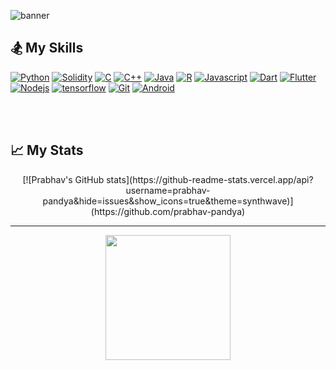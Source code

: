 ![banner](https://github.com/prabhav-pandya/prabhavpandya/blob/master/Banner.PNG)

## 🏂 My Skills

<a href="https://www.python.org/"> ![Python](https://img.shields.io/badge/Python-purple?style=for-the-badge&logo=python&logoColor=white)</a>
<a href="https://www.python.org/"> ![Solidity](https://img.shields.io/badge/Solidity-lightblue?style=for-the-badge&logo=Solidity&logoColor=blue)</a>
<a href="https://www.w3schools.com/c/"> ![C](https://img.shields.io/badge/C%20Language-pink?style=for-the-badge&logo=c&logoColor=eb34a1)</a>
<a href="https://www.w3schools.com/cpp/"> ![C++](https://img.shields.io/badge/C%2B%2B-blue?style=for-the-badge&logo=c%2B%2B&logoColor=white)</a>
<a href="https://www.java.com/en/"> ![Java](https://img.shields.io/badge/Java-831299?style=for-the-badge&logo=java&logoColor=white)</a>
<a href="https://www.r-project.org/"> ![R](https://img.shields.io/badge/R%20Language-cf0e7f?style=for-the-badge&logo=r&logoColor=white)</a>
<a href="https://www.javascript.com/"> ![Javascript](https://img.shields.io/badge/JavaScript-fa360a?style=for-the-badge&logo=javascript&logoColor=white)</a>
<a href="https://dart.dev/"> ![Dart](https://img.shields.io/badge/Dart-lightblue?style=for-the-badge&logo=dart&logoColor=blue)</a>
<a href="https://flutter.dev/"> ![Flutter](https://img.shields.io/badge/Flutter-lightblue?style=for-the-badge&logo=flutter&logoColor=darkblue)</a>
<a href="https://nodejs.org/en/"> ![Nodejs](https://img.shields.io/badge/Node.js-8a0afa?style=for-the-badge&logo=nodedotjs&logoColor=white)</a>
<a href="https://www.tensorflow.org/"> ![tensorflow](https://img.shields.io/badge/Tensorflow-orange?style=for-the-badge&logo=tensorflow&logoColor=white)</a>
<a href="https://git-scm.com/"> ![Git](https://img.shields.io/badge/Git-F05032?style=for-the-badge&logo=git&logoColor=white)</a>
<a href="https://www.android.com/"> ![Android](https://img.shields.io/badge/Android-lightgreen?style=for-the-badge&logo=android&logoColor=darkgreen)</a>

<br><br>
## 📈 My Stats
<p align="center">
[![Prabhav's GitHub stats](https://github-readme-stats.vercel.app/api?username=prabhav-pandya&hide=issues&show_icons=true&theme=synthwave)](https://github.com/prabhav-pandya)
</p>
<hr>

<p align="center">
  <img src="https://media.giphy.com/media/Y00kGZxsHEixxzAkhv/giphy.gif" width="200"/>
</p>


